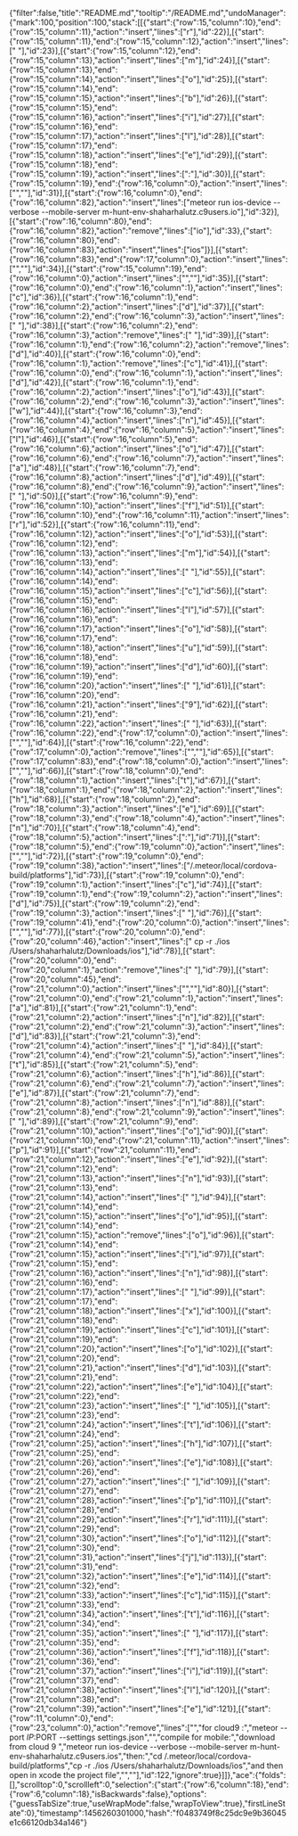 {"filter":false,"title":"README.md","tooltip":"/README.md","undoManager":{"mark":100,"position":100,"stack":[[{"start":{"row":15,"column":10},"end":{"row":15,"column":11},"action":"insert","lines":["r"],"id":22}],[{"start":{"row":15,"column":11},"end":{"row":15,"column":12},"action":"insert","lines":[" "],"id":23}],[{"start":{"row":15,"column":12},"end":{"row":15,"column":13},"action":"insert","lines":["m"],"id":24}],[{"start":{"row":15,"column":13},"end":{"row":15,"column":14},"action":"insert","lines":["o"],"id":25}],[{"start":{"row":15,"column":14},"end":{"row":15,"column":15},"action":"insert","lines":["b"],"id":26}],[{"start":{"row":15,"column":15},"end":{"row":15,"column":16},"action":"insert","lines":["i"],"id":27}],[{"start":{"row":15,"column":16},"end":{"row":15,"column":17},"action":"insert","lines":["l"],"id":28}],[{"start":{"row":15,"column":17},"end":{"row":15,"column":18},"action":"insert","lines":["e"],"id":29}],[{"start":{"row":15,"column":18},"end":{"row":15,"column":19},"action":"insert","lines":[":"],"id":30}],[{"start":{"row":15,"column":19},"end":{"row":16,"column":0},"action":"insert","lines":["",""],"id":31}],[{"start":{"row":16,"column":0},"end":{"row":16,"column":82},"action":"insert","lines":["meteor run ios-device --verbose --mobile-server m-hunt-env-shaharhalutz.c9users.io"],"id":32}],[{"start":{"row":16,"column":80},"end":{"row":16,"column":82},"action":"remove","lines":["io"],"id":33},{"start":{"row":16,"column":80},"end":{"row":16,"column":83},"action":"insert","lines":["ios"]}],[{"start":{"row":16,"column":83},"end":{"row":17,"column":0},"action":"insert","lines":["",""],"id":34}],[{"start":{"row":15,"column":19},"end":{"row":16,"column":0},"action":"insert","lines":["",""],"id":35}],[{"start":{"row":16,"column":0},"end":{"row":16,"column":1},"action":"insert","lines":["c"],"id":36}],[{"start":{"row":16,"column":1},"end":{"row":16,"column":2},"action":"insert","lines":["d"],"id":37}],[{"start":{"row":16,"column":2},"end":{"row":16,"column":3},"action":"insert","lines":[" "],"id":38}],[{"start":{"row":16,"column":2},"end":{"row":16,"column":3},"action":"remove","lines":[" "],"id":39}],[{"start":{"row":16,"column":1},"end":{"row":16,"column":2},"action":"remove","lines":["d"],"id":40}],[{"start":{"row":16,"column":0},"end":{"row":16,"column":1},"action":"remove","lines":["c"],"id":41}],[{"start":{"row":16,"column":0},"end":{"row":16,"column":1},"action":"insert","lines":["d"],"id":42}],[{"start":{"row":16,"column":1},"end":{"row":16,"column":2},"action":"insert","lines":["o"],"id":43}],[{"start":{"row":16,"column":2},"end":{"row":16,"column":3},"action":"insert","lines":["w"],"id":44}],[{"start":{"row":16,"column":3},"end":{"row":16,"column":4},"action":"insert","lines":["n"],"id":45}],[{"start":{"row":16,"column":4},"end":{"row":16,"column":5},"action":"insert","lines":["l"],"id":46}],[{"start":{"row":16,"column":5},"end":{"row":16,"column":6},"action":"insert","lines":["o"],"id":47}],[{"start":{"row":16,"column":6},"end":{"row":16,"column":7},"action":"insert","lines":["a"],"id":48}],[{"start":{"row":16,"column":7},"end":{"row":16,"column":8},"action":"insert","lines":["d"],"id":49}],[{"start":{"row":16,"column":8},"end":{"row":16,"column":9},"action":"insert","lines":[" "],"id":50}],[{"start":{"row":16,"column":9},"end":{"row":16,"column":10},"action":"insert","lines":["f"],"id":51}],[{"start":{"row":16,"column":10},"end":{"row":16,"column":11},"action":"insert","lines":["r"],"id":52}],[{"start":{"row":16,"column":11},"end":{"row":16,"column":12},"action":"insert","lines":["o"],"id":53}],[{"start":{"row":16,"column":12},"end":{"row":16,"column":13},"action":"insert","lines":["m"],"id":54}],[{"start":{"row":16,"column":13},"end":{"row":16,"column":14},"action":"insert","lines":[" "],"id":55}],[{"start":{"row":16,"column":14},"end":{"row":16,"column":15},"action":"insert","lines":["c"],"id":56}],[{"start":{"row":16,"column":15},"end":{"row":16,"column":16},"action":"insert","lines":["l"],"id":57}],[{"start":{"row":16,"column":16},"end":{"row":16,"column":17},"action":"insert","lines":["o"],"id":58}],[{"start":{"row":16,"column":17},"end":{"row":16,"column":18},"action":"insert","lines":["u"],"id":59}],[{"start":{"row":16,"column":18},"end":{"row":16,"column":19},"action":"insert","lines":["d"],"id":60}],[{"start":{"row":16,"column":19},"end":{"row":16,"column":20},"action":"insert","lines":[" "],"id":61}],[{"start":{"row":16,"column":20},"end":{"row":16,"column":21},"action":"insert","lines":["9"],"id":62}],[{"start":{"row":16,"column":21},"end":{"row":16,"column":22},"action":"insert","lines":[" "],"id":63}],[{"start":{"row":16,"column":22},"end":{"row":17,"column":0},"action":"insert","lines":["",""],"id":64}],[{"start":{"row":16,"column":22},"end":{"row":17,"column":0},"action":"remove","lines":["",""],"id":65}],[{"start":{"row":17,"column":83},"end":{"row":18,"column":0},"action":"insert","lines":["",""],"id":66}],[{"start":{"row":18,"column":0},"end":{"row":18,"column":1},"action":"insert","lines":["t"],"id":67}],[{"start":{"row":18,"column":1},"end":{"row":18,"column":2},"action":"insert","lines":["h"],"id":68}],[{"start":{"row":18,"column":2},"end":{"row":18,"column":3},"action":"insert","lines":["e"],"id":69}],[{"start":{"row":18,"column":3},"end":{"row":18,"column":4},"action":"insert","lines":["n"],"id":70}],[{"start":{"row":18,"column":4},"end":{"row":18,"column":5},"action":"insert","lines":[":"],"id":71}],[{"start":{"row":18,"column":5},"end":{"row":19,"column":0},"action":"insert","lines":["",""],"id":72}],[{"start":{"row":19,"column":0},"end":{"row":19,"column":38},"action":"insert","lines":["/.meteor/local/cordova-build/platforms"],"id":73}],[{"start":{"row":19,"column":0},"end":{"row":19,"column":1},"action":"insert","lines":["c"],"id":74}],[{"start":{"row":19,"column":1},"end":{"row":19,"column":2},"action":"insert","lines":["d"],"id":75}],[{"start":{"row":19,"column":2},"end":{"row":19,"column":3},"action":"insert","lines":[" "],"id":76}],[{"start":{"row":19,"column":41},"end":{"row":20,"column":0},"action":"insert","lines":["",""],"id":77}],[{"start":{"row":20,"column":0},"end":{"row":20,"column":46},"action":"insert","lines":[" cp -r ./ios /Users/shaharhalutz/Downloads/ios"],"id":78}],[{"start":{"row":20,"column":0},"end":{"row":20,"column":1},"action":"remove","lines":[" "],"id":79}],[{"start":{"row":20,"column":45},"end":{"row":21,"column":0},"action":"insert","lines":["",""],"id":80}],[{"start":{"row":21,"column":0},"end":{"row":21,"column":1},"action":"insert","lines":["a"],"id":81}],[{"start":{"row":21,"column":1},"end":{"row":21,"column":2},"action":"insert","lines":["n"],"id":82}],[{"start":{"row":21,"column":2},"end":{"row":21,"column":3},"action":"insert","lines":["d"],"id":83}],[{"start":{"row":21,"column":3},"end":{"row":21,"column":4},"action":"insert","lines":[" "],"id":84}],[{"start":{"row":21,"column":4},"end":{"row":21,"column":5},"action":"insert","lines":["t"],"id":85}],[{"start":{"row":21,"column":5},"end":{"row":21,"column":6},"action":"insert","lines":["h"],"id":86}],[{"start":{"row":21,"column":6},"end":{"row":21,"column":7},"action":"insert","lines":["e"],"id":87}],[{"start":{"row":21,"column":7},"end":{"row":21,"column":8},"action":"insert","lines":["n"],"id":88}],[{"start":{"row":21,"column":8},"end":{"row":21,"column":9},"action":"insert","lines":[" "],"id":89}],[{"start":{"row":21,"column":9},"end":{"row":21,"column":10},"action":"insert","lines":["o"],"id":90}],[{"start":{"row":21,"column":10},"end":{"row":21,"column":11},"action":"insert","lines":["p"],"id":91}],[{"start":{"row":21,"column":11},"end":{"row":21,"column":12},"action":"insert","lines":["e"],"id":92}],[{"start":{"row":21,"column":12},"end":{"row":21,"column":13},"action":"insert","lines":["n"],"id":93}],[{"start":{"row":21,"column":13},"end":{"row":21,"column":14},"action":"insert","lines":[" "],"id":94}],[{"start":{"row":21,"column":14},"end":{"row":21,"column":15},"action":"insert","lines":["o"],"id":95}],[{"start":{"row":21,"column":14},"end":{"row":21,"column":15},"action":"remove","lines":["o"],"id":96}],[{"start":{"row":21,"column":14},"end":{"row":21,"column":15},"action":"insert","lines":["i"],"id":97}],[{"start":{"row":21,"column":15},"end":{"row":21,"column":16},"action":"insert","lines":["n"],"id":98}],[{"start":{"row":21,"column":16},"end":{"row":21,"column":17},"action":"insert","lines":[" "],"id":99}],[{"start":{"row":21,"column":17},"end":{"row":21,"column":18},"action":"insert","lines":["x"],"id":100}],[{"start":{"row":21,"column":18},"end":{"row":21,"column":19},"action":"insert","lines":["c"],"id":101}],[{"start":{"row":21,"column":19},"end":{"row":21,"column":20},"action":"insert","lines":["o"],"id":102}],[{"start":{"row":21,"column":20},"end":{"row":21,"column":21},"action":"insert","lines":["d"],"id":103}],[{"start":{"row":21,"column":21},"end":{"row":21,"column":22},"action":"insert","lines":["e"],"id":104}],[{"start":{"row":21,"column":22},"end":{"row":21,"column":23},"action":"insert","lines":[" "],"id":105}],[{"start":{"row":21,"column":23},"end":{"row":21,"column":24},"action":"insert","lines":["t"],"id":106}],[{"start":{"row":21,"column":24},"end":{"row":21,"column":25},"action":"insert","lines":["h"],"id":107}],[{"start":{"row":21,"column":25},"end":{"row":21,"column":26},"action":"insert","lines":["e"],"id":108}],[{"start":{"row":21,"column":26},"end":{"row":21,"column":27},"action":"insert","lines":[" "],"id":109}],[{"start":{"row":21,"column":27},"end":{"row":21,"column":28},"action":"insert","lines":["p"],"id":110}],[{"start":{"row":21,"column":28},"end":{"row":21,"column":29},"action":"insert","lines":["r"],"id":111}],[{"start":{"row":21,"column":29},"end":{"row":21,"column":30},"action":"insert","lines":["o"],"id":112}],[{"start":{"row":21,"column":30},"end":{"row":21,"column":31},"action":"insert","lines":["j"],"id":113}],[{"start":{"row":21,"column":31},"end":{"row":21,"column":32},"action":"insert","lines":["e"],"id":114}],[{"start":{"row":21,"column":32},"end":{"row":21,"column":33},"action":"insert","lines":["c"],"id":115}],[{"start":{"row":21,"column":33},"end":{"row":21,"column":34},"action":"insert","lines":["t"],"id":116}],[{"start":{"row":21,"column":34},"end":{"row":21,"column":35},"action":"insert","lines":[" "],"id":117}],[{"start":{"row":21,"column":35},"end":{"row":21,"column":36},"action":"insert","lines":["f"],"id":118}],[{"start":{"row":21,"column":36},"end":{"row":21,"column":37},"action":"insert","lines":["i"],"id":119}],[{"start":{"row":21,"column":37},"end":{"row":21,"column":38},"action":"insert","lines":["l"],"id":120}],[{"start":{"row":21,"column":38},"end":{"row":21,"column":39},"action":"insert","lines":["e"],"id":121}],[{"start":{"row":11,"column":0},"end":{"row":23,"column":0},"action":"remove","lines":["","for cloud9 :","meteor --port $IP:$PORT --settings settings.json","","compile for mobile:","download from cloud 9 ","meteor run ios-device --verbose --mobile-server m-hunt-env-shaharhalutz.c9users.ios","then:","cd /.meteor/local/cordova-build/platforms","cp -r ./ios /Users/shaharhalutz/Downloads/ios","and then open in xcode the project file","",""],"id":122,"ignore":true}]]},"ace":{"folds":[],"scrolltop":0,"scrollleft":0,"selection":{"start":{"row":6,"column":18},"end":{"row":6,"column":18},"isBackwards":false},"options":{"guessTabSize":true,"useWrapMode":false,"wrapToView":true},"firstLineState":0},"timestamp":1456260301000,"hash":"f0483749f8c25dc9e9b36045e1c66120db34a146"}